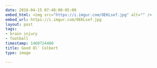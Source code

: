 ```yaml
---
date: 2016-04-15 07:48:00-05:00
embed_html: <img src="https://i.imgur.com/OEKLsef.jpg" alt="" />
embed_url: https://i.imgur.com/OEKLsef.jpg
layout: post
tags:
- brain injury
- football
timestamp: 1460724480
title: Good Ol' Colbert
type: image

---
```

<img src="https://i.imgur.com/OEKLsef.jpg" alt="" />

